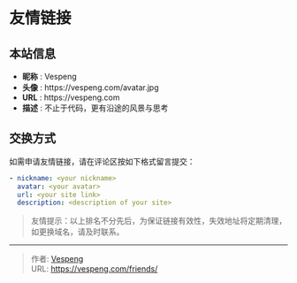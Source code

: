 # 友情链接


## 本站信息

<ul>
  <li><strong>昵称</strong> : Vespeng</li>
  <li><strong>头像</strong> : https://vespeng.com/avatar.jpg</li>
  <li><strong>URL</strong> : https://vespeng.com</li>
  <li><strong>描述</strong> : 不止于代码，更有沿途的风景与思考</li>
</ul>

## 交换方式

如需申请友情链接，请在评论区按如下格式留言提交：

```yaml
- nickname: <your nickname>
  avatar: <your avatar>
  url: <your site link>
  description: <description of your site>
```

> 友情提示：以上排名不分先后，为保证链接有效性，失效地址将定期清理，如更换域名，请及时联系。


---

> 作者: [Vespeng](https://github.com/vespeng/)  
> URL: https://vespeng.com/friends/  

